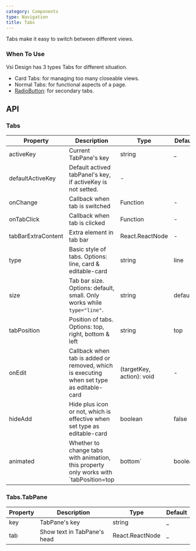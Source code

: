 ```yaml
---
category: Components
type: Navigation
title: Tabs
---
```


Tabs make it easy to switch between different views.

### When To Use

Vsi Design has 3 types Tabs for different situation.

- Card Tabs: for managing too many closeable views.
- Normal Tabs: for functional aspects of a page.
- [RadioButton](/components/radio/#components-radio-demo-radiobutton): for secondary tabs.

## API

### Tabs

| Property     | Description           | Type     | Default      |
|--------------|-----------------------|----------|--------------|
| activeKey    | Current TabPane's key| string   | _             |
| defaultActiveKey | Default actived tabPanel's key, if activeKey is not setted. | - |
| onChange     | Callback when tab is switched | Function | - |
| onTabClick   | Callback when tab is clicked | Function | - |
| tabBarExtraContent | Extra element in tab bar | React.ReactNode | - |
| type         | Basic style of tabs. Options: line, card & editable-card | string | line |
| size         | Tab bar size. Options: default, small. Only works while `type="line"`. | string | default |
| tabPosition  | Position of tabs. Options: top, right, bottom & left | string | top |
| onEdit       | Callback when tab is added or removed, which is executing when set type as editable-card | (targetKey, action): void | - |
| hideAdd      | Hide plus icon or not, which is effective when set type as editable-card | boolean | false |
| animated | Whether to change tabs with animation, this property only works with `tabPosition=top|bottom` | boolean | true |

### Tabs.TabPane
| Property     | Description           | Type     | Default      |
|--------------|-----------------------|----------|--------------|
| key          | TabPane's key         | string   | _            |
| tab          | Show text in TabPane's head | React.ReactNode | _ |
